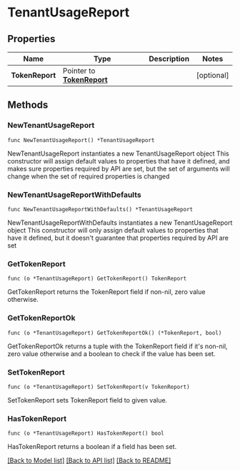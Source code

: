 # TenantUsageReport

## Properties

Name | Type | Description | Notes
------------ | ------------- | ------------- | -------------
**TokenReport** | Pointer to [**TokenReport**](TokenReport.md) |  | [optional] 

## Methods

### NewTenantUsageReport

`func NewTenantUsageReport() *TenantUsageReport`

NewTenantUsageReport instantiates a new TenantUsageReport object
This constructor will assign default values to properties that have it defined,
and makes sure properties required by API are set, but the set of arguments
will change when the set of required properties is changed

### NewTenantUsageReportWithDefaults

`func NewTenantUsageReportWithDefaults() *TenantUsageReport`

NewTenantUsageReportWithDefaults instantiates a new TenantUsageReport object
This constructor will only assign default values to properties that have it defined,
but it doesn't guarantee that properties required by API are set

### GetTokenReport

`func (o *TenantUsageReport) GetTokenReport() TokenReport`

GetTokenReport returns the TokenReport field if non-nil, zero value otherwise.

### GetTokenReportOk

`func (o *TenantUsageReport) GetTokenReportOk() (*TokenReport, bool)`

GetTokenReportOk returns a tuple with the TokenReport field if it's non-nil, zero value otherwise
and a boolean to check if the value has been set.

### SetTokenReport

`func (o *TenantUsageReport) SetTokenReport(v TokenReport)`

SetTokenReport sets TokenReport field to given value.

### HasTokenReport

`func (o *TenantUsageReport) HasTokenReport() bool`

HasTokenReport returns a boolean if a field has been set.


[[Back to Model list]](../README.md#documentation-for-models) [[Back to API list]](../README.md#documentation-for-api-endpoints) [[Back to README]](../README.md)


